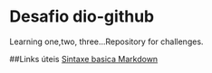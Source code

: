 # Desafio dio-github
Learning one,two, three...Repository for challenges.

##Links úteis
[Sintaxe basica Markdown](https://www.markdownguide.org/cheat-sheet/#basic-syntax)
